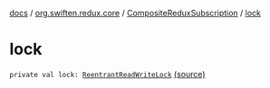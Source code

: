 [docs](../../index.md) / [org.swiften.redux.core](../index.md) / [CompositeReduxSubscription](index.md) / [lock](./lock.md)

# lock

`private val lock: `[`ReentrantReadWriteLock`](http://docs.oracle.com/javase/6/docs/api/java/util/concurrent/locks/ReentrantReadWriteLock.html) [(source)](https://github.com/protoman92/KotlinRedux/tree/master/common/common-core/src/main/kotlin/org/swiften/redux/core/Subscription.kt#L55)